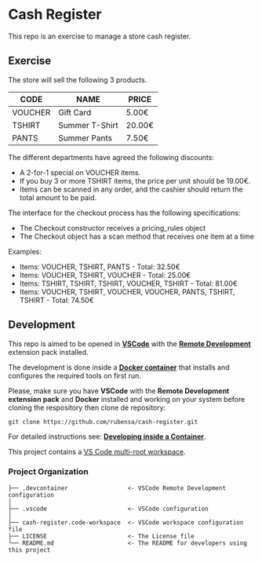 # Cash Register

This repo is an exercise to manage a store cash register.

## Exercise

The store will sell the following 3 products.

| CODE    | NAME           | PRICE  |
| ------- | -------------- | ------ |
| VOUCHER | Gift Card      | 5.00€  |
| TSHIRT  | Summer T-Shirt | 20.00€ |
| PANTS   | Summer Pants   | 7.50€  |

The different departments have agreed the following discounts:
  * A 2-for-1 special on VOUCHER items.
  * If you buy 3 or more TSHIRT items, the price per unit should be 19.00€.
  * Items can be scanned in any order, and the cashier should return the total amount to be paid.

The interface for the checkout process has the following specifications:
  * The Checkout constructor receives a pricing_rules object
  * The Checkout object has a scan method that receives one item at a time

Examples:
  * Items: VOUCHER, TSHIRT, PANTS - Total: 32.50€
  * Items: VOUCHER, TSHIRT, VOUCHER - Total: 25.00€
  * Items: TSHIRT, TSHIRT, TSHIRT, VOUCHER, TSHIRT - Total: 81.00€
  * Items: VOUCHER, TSHIRT, VOUCHER, VOUCHER, PANTS, TSHIRT, TSHIRT - Total: 74.50€

## Development

This repo is aimed to be opened in **[VSCode](https://code.visualstudio.com/)** with the **[Remote Development](https://code.visualstudio.com/docs/remote/remote-overview)** extension pack installed.

The development is done inside a **[Docker container](https://docker.com/)** that installs and configures the required tools on first run.

Please, make sure you have **VSCode** with the **Remote Development extension pack** and **Docker** installed and working on your system before cloning the respository then clone de repository:

`git clone https://github.com/rubensa/cash-register.git`

For detailed instructions see: **[Developing inside a Container](https://code.visualstudio.com/docs/remote/containers)**.

This project contains a [VS Code multi-root workspace](https://code.visualstudio.com/docs/editor/multi-root-workspaces).

### Project Organization

    ├── .devcontainer                 <- VSCode Remote Development configuration
    │
    ├── .vscode                       <- VSCode configuration
    │
    ├── cash-register.code-workspace  <- VSCode workspace configuration file
    ├── LICENSE                       <- The License file
    └── README.md                     <- The README for developers using this project
